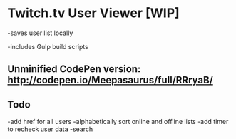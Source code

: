 Twitch.tv User Viewer [WIP]
===========================

-saves user list locally

-includes Gulp build scripts

Unminified CodePen version: http://codepen.io/Meepasaurus/full/RRryaB/
----------------------------------------------------------------------

Todo
----
-add href for all users
-alphabetically sort online and offline lists
-add timer to recheck user data
-search